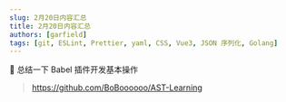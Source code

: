 ```yaml
---
slug: 2月20日内容汇总
title: 2月20日内容汇总
authors: [garfield]
tags: [git, ESLint, Prettier, yaml, CSS, Vue3, JSON 序列化, Golang]
---
```


📒 总结一下 Babel 插件开发基本操作

> https://github.com/BoBoooooo/AST-Learning
